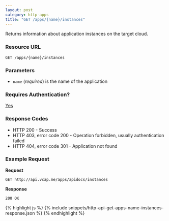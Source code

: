 ```yaml
---
layout: post
category: http-apps
title: "GET /apps/{name}/instances"
---
```


Returns information about application instances on the target cloud.

### Resource URL

    GET /apps/{name}/instances

### Parameters

* `name` (*required*) is the name of the application

### Requires Authentication?

[Yes](/http-authentication)

### Response Codes

* HTTP 200 - Success
* HTTP 403, error code 200 - Operation forbidden, usually authentication failed
* HTTP 404, error code 301 - Application not found

### Example Request

**Request**

    GET http://api.vcap.me/apps/apidocs/instances

**Response**

    200 OK

<div class="js example">
{% highlight js %}
{% include snippets/http-api-get-apps-name-instances-response.json %}
{% endhighlight %}
</div>
